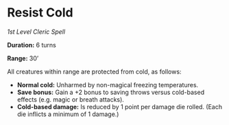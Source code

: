 # Resist Cold

*1st Level Cleric Spell*

**Duration:** 6 turns

**Range:** 30’

All creatures within range are protected from cold, as follows:

- **Normal cold:** Unharmed by non-magical freezing temperatures.
- **Save bonus:** Gain a +2 bonus to saving throws versus cold-based effects (e.g. magic or breath attacks).
- **Cold-based damage:** Is reduced by 1 point per damage die rolled. (Each die inflicts a minimum of 1 damage.)